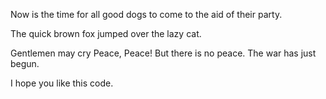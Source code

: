 Now is the time for all good dogs to come to the aid of their party.

The quick brown fox jumped over the lazy cat.

Gentlemen may cry Peace, Peace! But there is no peace.  The war has just begun.

I hope you like this code.

